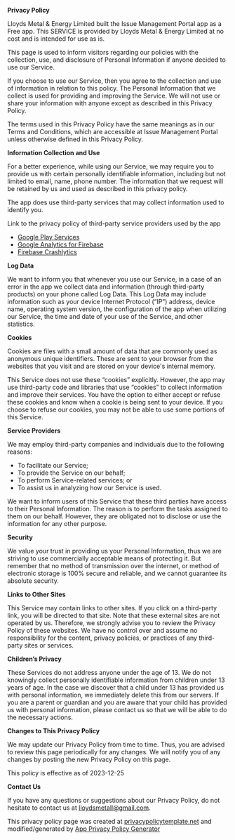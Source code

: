 **Privacy Policy**

Lloyds Metal & Energy Limited built the Issue Management Portal app as a Free app. This SERVICE is provided by Lloyds Metal & Energy Limited at no cost and is intended for use as is.

This page is used to inform visitors regarding our policies with the collection, use, and disclosure of Personal Information if anyone decided to use our Service.

If you choose to use our Service, then you agree to the collection and use of information in relation to this policy. The Personal Information that we collect is used for providing and improving the Service. We will not use or share your information with anyone except as described in this Privacy Policy.

The terms used in this Privacy Policy have the same meanings as in our Terms and Conditions, which are accessible at Issue Management Portal unless otherwise defined in this Privacy Policy.

**Information Collection and Use**

For a better experience, while using our Service, we may require you to provide us with certain personally identifiable information, including but not limited to email, name, phone number. The information that we request will be retained by us and used as described in this privacy policy.

The app does use third-party services that may collect information used to identify you.

Link to the privacy policy of third-party service providers used by the app

* [Google Play Services](https://www.google.com/policies/privacy/)
* [Google Analytics for Firebase](https://firebase.google.com/support/privacy)
* [Firebase Crashlytics](https://firebase.google.com/support/privacy/)

**Log Data**

We want to inform you that whenever you use our Service, in a case of an error in the app we collect data and information (through third-party products) on your phone called Log Data. This Log Data may include information such as your device Internet Protocol (“IP”) address, device name, operating system version, the configuration of the app when utilizing our Service, the time and date of your use of the Service, and other statistics.

**Cookies**

Cookies are files with a small amount of data that are commonly used as anonymous unique identifiers. These are sent to your browser from the websites that you visit and are stored on your device's internal memory.

This Service does not use these “cookies” explicitly. However, the app may use third-party code and libraries that use “cookies” to collect information and improve their services. You have the option to either accept or refuse these cookies and know when a cookie is being sent to your device. If you choose to refuse our cookies, you may not be able to use some portions of this Service.

**Service Providers**

We may employ third-party companies and individuals due to the following reasons:

* To facilitate our Service;
* To provide the Service on our behalf;
* To perform Service-related services; or
* To assist us in analyzing how our Service is used.

We want to inform users of this Service that these third parties have access to their Personal Information. The reason is to perform the tasks assigned to them on our behalf. However, they are obligated not to disclose or use the information for any other purpose.

**Security**

We value your trust in providing us your Personal Information, thus we are striving to use commercially acceptable means of protecting it. But remember that no method of transmission over the internet, or method of electronic storage is 100% secure and reliable, and we cannot guarantee its absolute security.

**Links to Other Sites**

This Service may contain links to other sites. If you click on a third-party link, you will be directed to that site. Note that these external sites are not operated by us. Therefore, we strongly advise you to review the Privacy Policy of these websites. We have no control over and assume no responsibility for the content, privacy policies, or practices of any third-party sites or services.

**Children’s Privacy**

These Services do not address anyone under the age of 13. We do not knowingly collect personally identifiable information from children under 13 years of age. In the case we discover that a child under 13 has provided us with personal information, we immediately delete this from our servers. If you are a parent or guardian and you are aware that your child has provided us with personal information, please contact us so that we will be able to do the necessary actions.

**Changes to This Privacy Policy**

We may update our Privacy Policy from time to time. Thus, you are advised to review this page periodically for any changes. We will notify you of any changes by posting the new Privacy Policy on this page.

This policy is effective as of 2023-12-25

**Contact Us**

If you have any questions or suggestions about our Privacy Policy, do not hesitate to contact us at lloydsmetall@gmail.com.

This privacy policy page was created at [privacypolicytemplate.net](https://privacypolicytemplate.net) and modified/generated by [App Privacy Policy Generator](https://app-privacy-policy-generator.nisrulz.com/)
